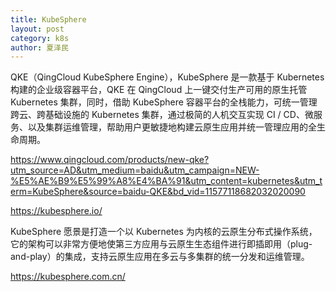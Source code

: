 ```yaml
---
title: KubeSphere
layout: post
category: k8s
author: 夏泽民
---
```

QKE（QingCloud KubeSphere Engine），KubeSphere 是一款基于 Kubernetes 构建的企业级容器平台，QKE 在 QingCloud 上一键交付生产可用的原生托管 Kubernetes 集群，同时，借助 KubeSphere 容器平台的全栈能力，可统一管理跨云、跨基础设施的 Kubernetes 集群，通过极简的人机交互实现 CI / CD、微服务、以及集群运维管理，帮助用户更敏捷地构建云原生应用并统一管理应用的全生命周期。

https://www.qingcloud.com/products/new-qke?utm_source=AD&utm_medium=baidu&utm_campaign=NEW-%E5%AE%B9%E5%99%A8%E4%BA%91&utm_content=kubernetes&utm_term=KubeSphere&source=baidu-QKE&bd_vid=11577118682032020090

https://kubesphere.io/
<!-- more -->
KubeSphere 愿景是打造一个以 Kubernetes 为内核的云原生分布式操作系统，它的架构可以非常方便地使第三方应用与云原生生态组件进行即插即用（plug-and-play）的集成，支持云原生应用在多云与多集群的统一分发和运维管理。

https://kubesphere.com.cn/